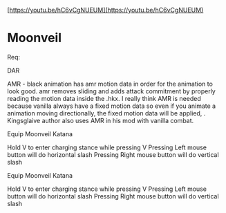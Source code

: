 [https://youtu.be/hC6vCgNUEUM](https://youtu.be/hC6vCgNUEUM)

# Moonveil
Req: 

DAR

AMR - black animation has amr motion data in order for the animation to look good. amr removes sliding and adds attack commitment by properly reading the motion data inside the .hkx. I really think AMR is needed because vanilla always have a fixed motion data so even if you animate a animation moving directionally, the fixed motion data will be applied, . Kingsglaive author also uses AMR in his mod with vanilla combat.

Equip Moonveil Katana

Hold V to enter charging stance
while pressing V
Pressing Left mouse button will do horizontal slash
Pressing Right mouse button will do vertical slash

Equip Moonveil Katana

Hold V to enter charging stance
while pressing V
Pressing Left mouse button will do horizontal slash
Pressing Right mouse button will do vertical slash
